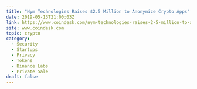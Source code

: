 ```yaml
---
title: "Nym Technologies Raises $2.5 Million to Anonymize Crypto Apps"
date: 2019-05-13T21:00:03Z
link: https://www.coindesk.com/nym-technologies-raises-2-5-million-to-anonymize-crypto-apps?utm_medium=RSS&utm_source=hune
site: www.coindesk.com
topic: crypto
category:
  - Security
  - Startups
  - Privacy
  - Tokens
  - Binance Labs
  - Private Sale
draft: false
---
```

